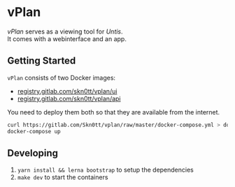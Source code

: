 # vPlan

_vPlan_ serves as a viewing tool for _Untis_.  
It comes with a webinterface and an app.

## Getting Started

`vPlan` consists of two Docker images:

* [registry.gitlab.com/skn0tt/vplan/ui](https://gitlab.com/Skn0tt/vplan/container_registry)
* [registry.gitlab.com/skn0tt/vplan/api](https://gitlab.com/Skn0tt/vplan/container_registry)

You need to deploy them both so that they are available from the internet.

```sh
curl https://gitlab.com/Skn0tt/vplan/raw/master/docker-compose.yml > docker-compose.yml
docker-compose up
```

## Developing

1.  `yarn install && lerna bootstrap` to setup the dependencies
2.  `make dev` to start the containers
